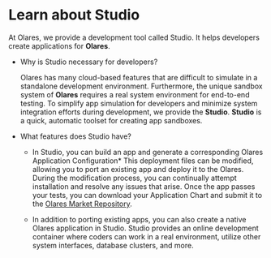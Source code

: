 # Learn about Studio

At Olares, we provide a development tool called Studio. It helps developers create applications for **Olares**.

- Why is Studio necessary for developers?
    
  Olares has many cloud-based features that are difficult to simulate in a standalone development environment. Furthermore, the unique sandbox system of **Olares** requires a real system environment for end-to-end testing. To simplify app simulation for developers and minimize system integration efforts during development, we provide the **Studio**. **Studio** is a quick, automatic toolset for creating app sandboxes.

- What features does Studio have?

  - In Studio, you can build an app and generate a corresponding Olares Application Configuration* This deployment files can be modified, allowing you to port an existing app and deploy it to the Olares. During the modification process, you can continually attempt installation and resolve any issues that arise. Once the app passes your tests, you can download your Application Chart and submit it to the [Olares Market Repository](https://github.com/beclab/apps).

  - In addition to porting existing apps, you can also create a native Olares application in Studio. Studio provides an online development container where coders can work in a real environment, utilize other system interfaces, database clusters, and more.
